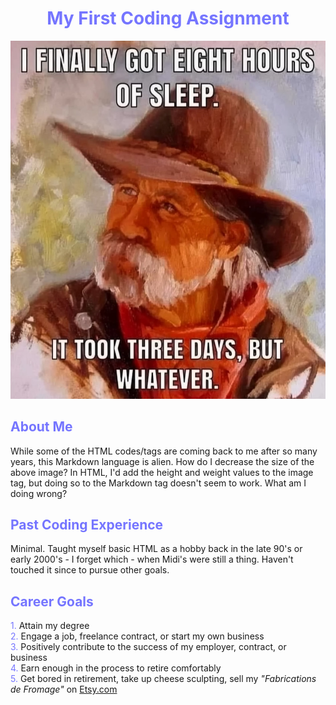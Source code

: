 # <center><font color="#7575FF"><b>My First Coding Assignment</b></font></center> #
<img src="Images/SleepMeme.jpg" alt="Close up painting of an old, tired, resigned cowboy bracketed top and bottom with bold text in white reading: ‘I finally got eight hours of sleep. It took three days, but whatever.'"></img>
## <font color="#7575FF">About Me</font> ##
While some of the HTML codes/tags are coming back to me after so many years, this Markdown language is alien. How do I decrease the size of the above image? In HTML, I'd add the height and weight values to the image tag, but doing so to the Markdown tag doesn't seem to work. What am I doing wrong?
## <font color="#7575FF">Past Coding Experience</font> ##
Minimal. Taught myself basic HTML as a hobby back in the late 90's or early 2000's - I forget which - when Midi's were still a thing. Haven't touched it since to pursue other goals. 
## <font color="#7575FF">Career Goals</font> ##
<font color="#7575FF">1.</font> Attain my degree</br>
<font color="#7575FF">2.</font> Engage a job, freelance contract, or start my own business</br>
<font color="#7575FF">3.</font> Positively contribute to the success of my employer, contract, or business</br>
<font color="#7575FF">4.</font> Earn enough in the process to retire comfortably</br>
<font color="#7575FF">5.</font> Get bored in retirement, take up cheese sculpting, sell my <i>"Fabrications de Fromage"</i> on <a href="https://www.Etsy.com">Etsy.com</a>

